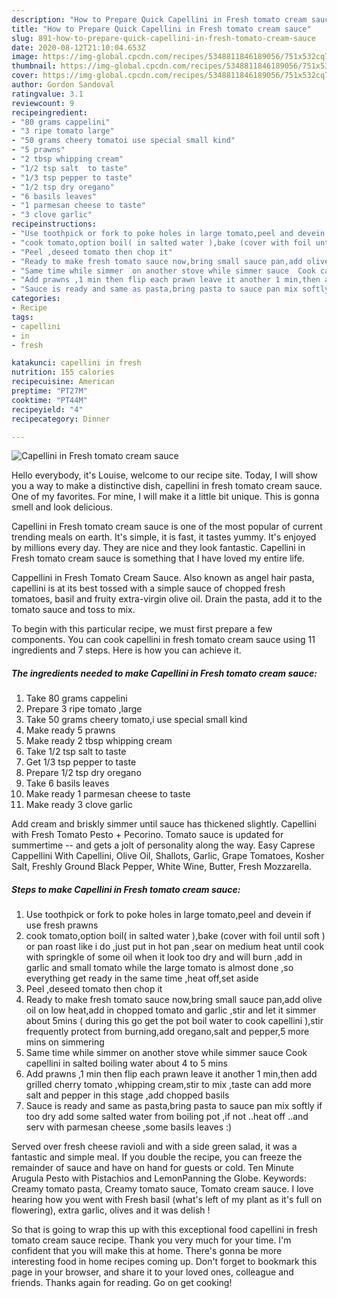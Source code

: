 ```yaml
---
description: "How to Prepare Quick Capellini in Fresh tomato cream sauce"
title: "How to Prepare Quick Capellini in Fresh tomato cream sauce"
slug: 891-how-to-prepare-quick-capellini-in-fresh-tomato-cream-sauce
date: 2020-08-12T21:10:04.653Z
image: https://img-global.cpcdn.com/recipes/5348811846189056/751x532cq70/capellini-in-fresh-tomato-cream-sauce-recipe-main-photo.jpg
thumbnail: https://img-global.cpcdn.com/recipes/5348811846189056/751x532cq70/capellini-in-fresh-tomato-cream-sauce-recipe-main-photo.jpg
cover: https://img-global.cpcdn.com/recipes/5348811846189056/751x532cq70/capellini-in-fresh-tomato-cream-sauce-recipe-main-photo.jpg
author: Gordon Sandoval
ratingvalue: 3.1
reviewcount: 9
recipeingredient:
- "80 grams cappelini"
- "3 ripe tomato large"
- "50 grams cheery tomatoi use special small kind"
- "5 prawns"
- "2 tbsp whipping cream"
- "1/2 tsp salt  to taste"
- "1/3 tsp pepper to taste"
- "1/2 tsp dry oregano"
- "6 basils leaves"
- "1 parmesan cheese to taste"
- "3 clove garlic"
recipeinstructions:
- "Use toothpick or fork to poke holes in large tomato,peel and devein if use  fresh prawns"
- "cook tomato,option boil( in salted water ),bake (cover with foil until soft ) or pan roast like i do ,just put in hot pan ,sear on medium heat until cook with springkle of some oil when it look too dry and will burn ,add in garlic and small tomato while the large tomato is almost done ,so everything get ready in the same time ,heat off,set aside"
- "Peel ,deseed tomato then chop it"
- "Ready to make fresh tomato sauce now,bring small sauce pan,add olive oil on low  heat,add in chopped tomato and garlic ,stir and let it simmer about 5mins ( during this go get the pot boil water to cook capellini ),stir frequently protect from burning,add oregano,salt and pepper,5 more mins on simmering"
- "Same time while simmer  on another stove while simmer sauce  Cook capellini in salted boiling water about 4 to 5 mins"
- "Add prawns ,1 min then flip each prawn leave it another 1 min,then add grilled cherry tomato ,whipping cream,stir to mix ,taste can add more salt and pepper in this stage ,add chopped basils"
- "Sauce is ready and same as pasta,bring pasta to sauce pan mix softly if too dry add some salted water from boiling pot ,if not ..heat off ..and serv with parmesan cheese ,some basils leaves :)"
categories:
- Recipe
tags:
- capellini
- in
- fresh

katakunci: capellini in fresh 
nutrition: 155 calories
recipecuisine: American
preptime: "PT27M"
cooktime: "PT44M"
recipeyield: "4"
recipecategory: Dinner

---
```



![Capellini in Fresh tomato cream sauce](https://img-global.cpcdn.com/recipes/5348811846189056/751x532cq70/capellini-in-fresh-tomato-cream-sauce-recipe-main-photo.jpg)

Hello everybody, it's Louise, welcome to our recipe site. Today, I will show you a way to make a distinctive dish, capellini in fresh tomato cream sauce. One of my favorites. For mine, I will make it a little bit unique. This is gonna smell and look delicious.

Capellini in Fresh tomato cream sauce is one of the most popular of current trending meals on earth. It's simple, it is fast, it tastes yummy. It's enjoyed by millions every day. They are nice and they look fantastic. Capellini in Fresh tomato cream sauce is something that I have loved my entire life.

Cappellini in Fresh Tomato Cream Sauce. Also known as angel hair pasta, capellini is at its best tossed with a simple sauce of chopped fresh tomatoes, basil and fruity extra-virgin olive oil. Drain the pasta, add it to the tomato sauce and toss to mix.


To begin with this particular recipe, we must first prepare a few components. You can cook capellini in fresh tomato cream sauce using 11 ingredients and 7 steps. Here is how you can achieve it.

<!--inarticleads1-->

##### The ingredients needed to make Capellini in Fresh tomato cream sauce:

1. Take 80 grams cappelini
1. Prepare 3 ripe tomato ,large
1. Take 50 grams cheery tomato,i use special small kind
1. Make ready 5 prawns
1. Make ready 2 tbsp whipping cream
1. Take 1/2 tsp salt  to taste
1. Get 1/3 tsp pepper to taste
1. Prepare 1/2 tsp dry oregano
1. Take 6 basils leaves
1. Make ready 1 parmesan cheese to taste
1. Make ready 3 clove garlic


Add cream and briskly simmer until sauce has thickened slightly. Capellini with Fresh Tomato Pesto + Pecorino. Tomato sauce is updated for summertime -- and gets a jolt of personality along the way. Easy Caprese Cappellini With Capellini, Olive Oil, Shallots, Garlic, Grape Tomatoes, Kosher Salt, Freshly Ground Black Pepper, White Wine, Butter, Fresh Mozzarella. 

<!--inarticleads2-->

##### Steps to make Capellini in Fresh tomato cream sauce:

1. Use toothpick or fork to poke holes in large tomato,peel and devein if use  fresh prawns
1. cook tomato,option boil( in salted water ),bake (cover with foil until soft ) or pan roast like i do ,just put in hot pan ,sear on medium heat until cook with springkle of some oil when it look too dry and will burn ,add in garlic and small tomato while the large tomato is almost done ,so everything get ready in the same time ,heat off,set aside
1. Peel ,deseed tomato then chop it
1. Ready to make fresh tomato sauce now,bring small sauce pan,add olive oil on low  heat,add in chopped tomato and garlic ,stir and let it simmer about 5mins ( during this go get the pot boil water to cook capellini ),stir frequently protect from burning,add oregano,salt and pepper,5 more mins on simmering
1. Same time while simmer  on another stove while simmer sauce  Cook capellini in salted boiling water about 4 to 5 mins
1. Add prawns ,1 min then flip each prawn leave it another 1 min,then add grilled cherry tomato ,whipping cream,stir to mix ,taste can add more salt and pepper in this stage ,add chopped basils
1. Sauce is ready and same as pasta,bring pasta to sauce pan mix softly if too dry add some salted water from boiling pot ,if not ..heat off ..and serv with parmesan cheese ,some basils leaves :)


Served over fresh cheese ravioli and with a side green salad, it was a fantastic and simple meal. If you double the recipe, you can freeze the remainder of sauce and have on hand for guests or cold. Ten Minute Arugula Pesto with Pistachios and LemonPanning the Globe. Keywords: Creamy tomato pasta, Creamy tomato sauce, Tomato cream sauce. I love hearing how you went with Fresh basil (what&#39;s left of my plant as it&#39;s full on flowering), extra garlic, olives and it was delish ! 

So that is going to wrap this up with this exceptional food capellini in fresh tomato cream sauce recipe. Thank you very much for your time. I'm confident that you will make this at home. There's gonna be more interesting food in home recipes coming up. Don't forget to bookmark this page in your browser, and share it to your loved ones, colleague and friends. Thanks again for reading. Go on get cooking!
